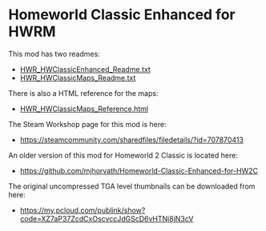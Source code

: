 # Homeworld Classic Enhanced for HWRM

This mod has two readmes:

* [HWR_HWClassicEnhanced_Readme.txt](DataHWCE/HWR_HWClassicEnhanced_Readme.txt)
* [HWR_HWClassicMaps_Readme.txt](DataHWCE/HWR_HWClassicMaps_Readme.txt)

There is also a HTML reference for the maps:

* [HWR_HWClassicMaps_Reference.html](http://isometricland.net/homeworld/HWR_HWClassicMaps_Reference.html)

The Steam Workshop page for this mod is here:

* https://steamcommunity.com/sharedfiles/filedetails/?id=707870413

An older version of this mod for Homeworld 2 Classic is located here:

* https://github.com/mjhorvath/Homeworld-Classic-Enhanced-for-HW2C

The original uncompressed TGA level thumbnails can be downloaded from here:

* https://my.pcloud.com/publink/show?code=XZ7aP37ZcdCxOscvccJdGScD6vHTNj8jN3cV
